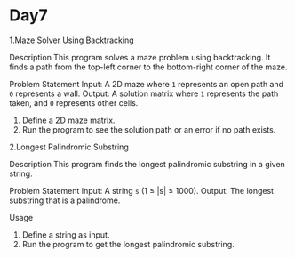 # Day7
1.Maze Solver Using Backtracking

Description
This program solves a maze problem using backtracking. It finds a path from the top-left corner to the bottom-right corner of the maze.

Problem Statement
Input: A 2D maze where `1` represents an open path and `0` represents a wall.
Output: A solution matrix where `1` represents the path taken, and `0` represents other cells.


1. Define a 2D maze matrix.
2. Run the program to see the solution path or an error if no path exists.

2.Longest Palindromic Substring

Description
This program finds the longest palindromic substring in a given string.

Problem Statement
Input: A string `s` (1 ≤ |s| ≤ 1000).
Output: The longest substring that is a palindrome.

Usage
1. Define a string as input.
2. Run the program to get the longest palindromic substring.






